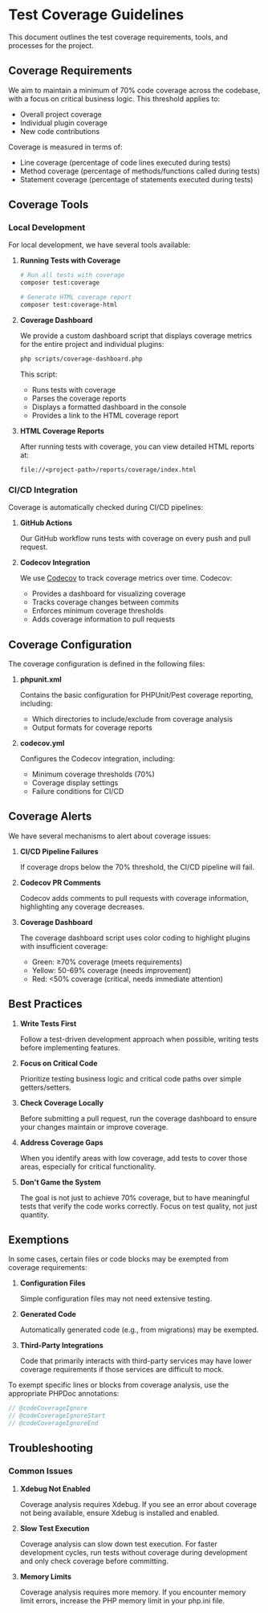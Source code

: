 # Test Coverage Guidelines

This document outlines the test coverage requirements, tools, and processes for the project.

## Coverage Requirements

We aim to maintain a minimum of 70% code coverage across the codebase, with a focus on critical business logic. This threshold applies to:

- Overall project coverage
- Individual plugin coverage
- New code contributions

Coverage is measured in terms of:
- Line coverage (percentage of code lines executed during tests)
- Method coverage (percentage of methods/functions called during tests)
- Statement coverage (percentage of statements executed during tests)

## Coverage Tools

### Local Development

For local development, we have several tools available:

1. **Running Tests with Coverage**

   ```bash
   # Run all tests with coverage
   composer test:coverage
   
   # Generate HTML coverage report
   composer test:coverage-html
   ```

2. **Coverage Dashboard**

   We provide a custom dashboard script that displays coverage metrics for the entire project and individual plugins:

   ```bash
   php scripts/coverage-dashboard.php
   ```

   This script:
   - Runs tests with coverage
   - Parses the coverage reports
   - Displays a formatted dashboard in the console
   - Provides a link to the HTML coverage report

3. **HTML Coverage Reports**

   After running tests with coverage, you can view detailed HTML reports at:
   
   ```
   file://<project-path>/reports/coverage/index.html
   ```

### CI/CD Integration

Coverage is automatically checked during CI/CD pipelines:

1. **GitHub Actions**

   Our GitHub workflow runs tests with coverage on every push and pull request.

2. **Codecov Integration**

   We use [Codecov](https://codecov.io) to track coverage metrics over time. Codecov:
   
   - Provides a dashboard for visualizing coverage
   - Tracks coverage changes between commits
   - Enforces minimum coverage thresholds
   - Adds coverage information to pull requests

## Coverage Configuration

The coverage configuration is defined in the following files:

1. **phpunit.xml**

   Contains the basic configuration for PHPUnit/Pest coverage reporting, including:
   - Which directories to include/exclude from coverage analysis
   - Output formats for coverage reports

2. **codecov.yml**

   Configures the Codecov integration, including:
   - Minimum coverage thresholds (70%)
   - Coverage display settings
   - Failure conditions for CI/CD

## Coverage Alerts

We have several mechanisms to alert about coverage issues:

1. **CI/CD Pipeline Failures**

   If coverage drops below the 70% threshold, the CI/CD pipeline will fail.

2. **Codecov PR Comments**

   Codecov adds comments to pull requests with coverage information, highlighting any coverage decreases.

3. **Coverage Dashboard**

   The coverage dashboard script uses color coding to highlight plugins with insufficient coverage:
   - Green: ≥70% coverage (meets requirements)
   - Yellow: 50-69% coverage (needs improvement)
   - Red: <50% coverage (critical, needs immediate attention)

## Best Practices

1. **Write Tests First**

   Follow a test-driven development approach when possible, writing tests before implementing features.

2. **Focus on Critical Code**

   Prioritize testing business logic and critical code paths over simple getters/setters.

3. **Check Coverage Locally**

   Before submitting a pull request, run the coverage dashboard to ensure your changes maintain or improve coverage.

4. **Address Coverage Gaps**

   When you identify areas with low coverage, add tests to cover those areas, especially for critical functionality.

5. **Don't Game the System**

   The goal is not just to achieve 70% coverage, but to have meaningful tests that verify the code works correctly. Focus on test quality, not just quantity.

## Exemptions

In some cases, certain files or code blocks may be exempted from coverage requirements:

1. **Configuration Files**

   Simple configuration files may not need extensive testing.

2. **Generated Code**

   Automatically generated code (e.g., from migrations) may be exempted.

3. **Third-Party Integrations**

   Code that primarily interacts with third-party services may have lower coverage requirements if those services are difficult to mock.

To exempt specific lines or blocks from coverage analysis, use the appropriate PHPDoc annotations:

```php
// @codeCoverageIgnore
// @codeCoverageIgnoreStart
// @codeCoverageIgnoreEnd
```

## Troubleshooting

### Common Issues

1. **Xdebug Not Enabled**

   Coverage analysis requires Xdebug. If you see an error about coverage not being available, ensure Xdebug is installed and enabled.

2. **Slow Test Execution**

   Coverage analysis can slow down test execution. For faster development cycles, run tests without coverage during development and only check coverage before committing.

3. **Memory Limits**

   Coverage analysis requires more memory. If you encounter memory limit errors, increase the PHP memory limit in your php.ini file.
